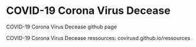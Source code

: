 # COVID-19 Corona Virus Decease

COVID-19 Corona Virus Decease github page

COVID-19 Corona Virus Decease ressources: covirusd.github.io/ressources
